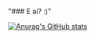 "### E aí? :)" 

[![Anurag's GitHub stats](https://github-readme-stats.vercel.app/apiendril18=anuraghazra)](https://github.com/anuraghazra/github-readme-stats)
